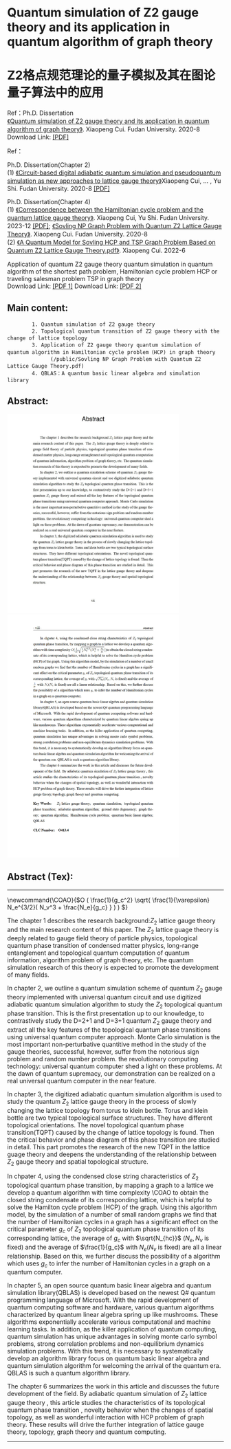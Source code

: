 # Quantum simulation of Z2 gauge theory and its application in quantum algorithm of graph theory

# Z2格点规范理论的量子模拟及其在图论量子算法中的应用

Ref：Ph.D. Dissertation  
      [《Quantum simulation of Z2 gauge theory and its application in quantum algorithm of graph theory》](doc/Z2_DocPaper.pdf).  Xiaopeng Cui. Fudan University. 2020-8  
Download Link: [\[PDF\]](doc/Z2_DocPaper.pdf)

Ref：

Ph.D. Dissertation(Chapter 2)  
(1) [《Circuit-based digital adiabatic quantum simulation and pseudoquantum simulation as new approaches to lattice gauge theory》](https://link.springer.com/article/10.1007/JHEP08(2020)160)Xiaopeng Cui, ... , Yu Shi. Fudan University. 2020-8 [\[PDF\]](public/JHEP_2020_Cui_Circuit-based%20digital%20adiabatic%20quantum%20simulation%20and%20pseudoquantum%20simulation%20as%20new%20approaches%20to%20lattice%20gauge%20theory.pdf)

Ph.D. Dissertation(Chapter 4)  
(1) [《Correspondence between the Hamiltonian cycle problem and the quantum lattice gauge theory》](https://iopscience.iop.org/article/10.1209/0295-5075/ad130b).  Xiaopeng Cui, Yu Shi. Fudan University. 2023-12 [\[PDF\]](public/Correspondence%20between%20the%20Hamiltonian%20cycle_EPL_2023.pdf);
[《Sovling NP Graph Problem with Quantum Z2 Lattice Gauge Theory》](doc/Sovling%20NP%20Graph%20Problem%20with%20Quantum%20Z2%20Lattice%20Gauge%20Theory.pdf).  Xiaopeng Cui. Fudan University. 2020-8  
(2) [《A Quantum Model for Sovling HCP and TSP Graph Problem Based on Quantum Z2 Lattice Gauge Theory.pdf》](public/A%20Quantum%20Model%20for%20Sovling%20HCP%20and%20TSP%20Graph%20Problem%20Based%20on%20Quantum%20Z2%20Lattice%20Gauge%20Theory.pdf).  Xiaopeng Cui. 2022-6

Application of quantum Z2 gauge theory quantum simulation in quantum algorithm of the shortest path problem, Hamiltonian cycle problem HCP or traveling salesman problem TSP in graph theory  
Download Link: [\[PDF 1\]](doc/Sovling%20NP%20Graph%20Problem%20with%20Quantum%20Z2%20Lattice%20Gauge%20Theory.pdf)
Download Link: [\[PDF 2\]](public/A%20Quantum%20Model%20for%20Sovling%20HCP%20and%20TSP%20Graph%20Problem%20Based%20on%20Quantum%20Z2%20Lattice%20Gauge%20Theory.pdf)

## Main content:  
            1. Quantum simulation of Z2 gauge theory
            2. Topological quantum transition of Z2 gauge theory with the change of lattice topology
            3. Application of Z2 gauge theory quantum simulation of quantum algorithm in Hamiltonian cycle problem（HCP) in graph theory
                  (/public/Sovling NP Graph Problem with Quantum Z2 Lattice Gauge Theory.pdf)
            4. QBLAS：A quantum basic linear algebra and simulation library
            
## Abstract:
<img src="res/fig/paper_abastract_en_1.jpg" width=400><img src="res/fig/paper_abastract_en_2.jpg" width=400>
<!-- ![image](res/fig/paper_abastract_en_1.jpg)
![image](res/fig/paper_abastract_en_2.jpg) -->

## Abstract (Tex):
<hr>
\newcommand{\COAO}{$O ( \frac{1}{g_c^2} \sqrt{  \frac{1}{\varepsilon}  N_e^{3/2}( N_v^3 +  \frac{N_e}{g_c} } ) ) $}




The chapter 1 describes the research background:$Z_2$ lattice gauge theory and the main research content of this paper. The $Z_2$ lattice guage theory is deeply related to gauge field theory of particle physics, topological quantum phase transition of condensed matter physics, long-range entanglement and topological quantum computation of quantum information, algorithm problem of graph theory, etc. The quantum simulation research of this theory is expected to promote the development of many fields.


In chapter 2, we outline a quantum simulation scheme of quantum $Z_2$ gauge theory implemented with universal quantum circuit and use digitized adiabatic quantum simulation algorithm to study the $Z_2$ topological quantum phase transition. This is the first presentation up to our knowledge, to contrastively study the D=2+1 and D=3+1 quantum $Z_2$ gauge theory and extract all the key features of the topological quantum phase transitions using universal quantum computer approach.  Monte Carlo simulation is the most important non-perturbative quantitive method in the study of the gauge theories, successful, however, suffer from the notorious sign problem and random number problem. the revolutionary computing technology: universal quantum computer shed a light on these problems. At the dawn of quantum supremacy, our demonstration can be realized on a real universal quantum computer in the near feature.

In chapter 3, the digitized adiabatic quantum simulation algorithm is used to study the quantum $Z_2$ lattice gauge theory in the process of slowly changing the lattice topology from torus to klein bottle. Torus and klein bottle are two typical topological surface structures. They have different topological orientations. The novel topological quantum phase transition(TQPT) caused by the change of lattice topology is found. Then the critical behavior and phase diagram of this phase transition are studied in detail. This part promotes the research of the new TQPT in the lattice guage theory and deepens the understanding of the relationship between $Z_2$ gauge theory and spatial topological structure.

In chpater 4, using the condensed close string characteristics of $Z_2$ topological quantum phase transition, by mapping a graph to a lattice we develop a quantum algorithm with time complexity \COAO to obtain the closed string condensate of its corresponding lattice, which is helpful to solve the Hamilton cycle problem (HCP) of the graph. Using this algorithm model, by the simulation of a number of small random graphs we find that the number of Hamiltonian cycles in a graph has a significant effect on the critical parameter $g_c$ of $Z_2$ topological quantum phase transition of its corresponding lattice, the average of $g_c$ with $\sqrt{N_{hc}}$ ($N_e,N_v$ is fixed) and the average of $\frac{1}{g_c}$ with $N_e$($N_v$ is fixed) are all a linear relationship. Based on this, we further discuss the possibility of a algorithm which uses $g_c$ to infer the number of Hamiltonian cycles in a graph on a quantum computer.

In chapter 5, an open source quantum basic linear algebra and quantum simulation library(QBLAS) is developed based on the newest Q\# quantum programming language of Microsoft. With the rapid development of quantum computing software and hardware, various quantum algorithms characterized by quantum linear algebra spring up like mushrooms. These algorithms exponentially accelerate various computational and machine learning tasks. In addition, as the killer application of quantum computing, quantum simulation has unique advantages in solving monte carlo symbol problems, strong correlation problems and non-equilibrium dynamics simulation problems. With this trend, it is necessary to systematically develop an algorithm library focus on quantum basic linear algebra and quantum simulation algorithm for welcoming the arrival of the quantum era. QBLAS is such a quantum algorithm library. 

The chapter 6 summarizes the work in this article and discusses the future development of the field. By adiabatic quantum simulation of $Z_2$ lattice gauge theory , this article studies the characteristics of its topological quantum phase transition , novelty behavior when the changes of spatial topology, as well as wonderful interaction with HCP problem of graph theory. These results will drive the further integration of lattice gauge theory, topology, graph theory and quantum computing.
<hr>

